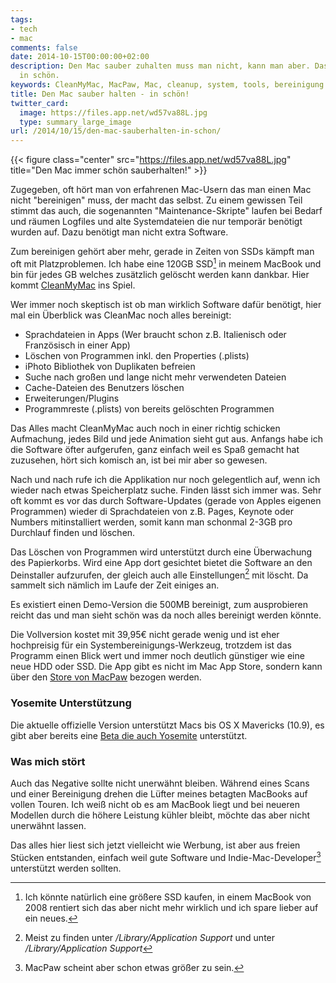 ```yaml
---
tags:
- tech
- mac
comments: false
date: 2014-10-15T00:00:00+02:00
description: Den Mac sauber zuhalten muss man nicht, kann man aber. Das geht auch
  in schön.
keywords: CleanMyMac, MacPaw, Mac, cleanup, system, tools, bereinigung
title: Den Mac sauber halten - in schön!
twitter_card:
  image: https://files.app.net/wd57va88L.jpg
  type: summary_large_image
url: /2014/10/15/den-mac-sauberhalten-in-schon/
---
```


{{< figure class="center" src="https://files.app.net/wd57va88L.jpg" title="Den Mac immer schön sauberhalten!" >}}

Zugegeben, oft hört man von erfahrenen Mac-Usern das man einen Mac nicht "bereinigen" muss, der macht das selbst. Zu einem gewissen Teil stimmt das auch, die sogenannten "Maintenance-Skripte" laufen bei Bedarf und räumen Logfiles und alte Systemdateien die nur temporär benötigt wurden auf. Dazu benötigt man nicht extra Software.

Zum bereinigen gehört aber mehr, gerade in Zeiten von SSDs kämpft man oft mit Platzproblemen. Ich habe eine 120GB SSD[^1] in meinem MacBook und bin für jedes GB welches zusätzlich gelöscht werden kann dankbar. Hier kommt [CleanMyMac](http://macpaw.com/cleanmymac) ins Spiel.

Wer immer noch skeptisch ist ob man wirklich Software dafür benötigt, hier mal ein Überblick was CleanMac noch alles bereinigt:

- Sprachdateien in Apps (Wer braucht schon z.B. Italienisch oder Französisch in einer App)
- Löschen von Programmen inkl. den Properties (.plists)
- iPhoto Bibliothek von Duplikaten befreien
- Suche nach großen und lange nicht mehr verwendeten Dateien
- Cache-Dateien des Benutzers löschen
- Erweiterungen/Plugins
- Programmreste (.plists) von bereits gelöschten Programmen

Das Alles macht CleanMyMac auch noch in einer richtig schicken Aufmachung, jedes Bild und jede Animation sieht gut aus. Anfangs habe ich die Software öfter aufgerufen, ganz einfach weil es Spaß gemacht hat zuzusehen, hört sich komisch an, ist bei mir aber so gewesen.

Nach und nach rufe ich die Applikation nur noch gelegentlich auf, wenn ich wieder nach etwas Speicherplatz suche. Finden lässt sich immer was. Sehr oft kommt es vor das durch Software-Updates (gerade von Apples eigenen Programmen) wieder di Sprachdateien von z.B. Pages, Keynote oder Numbers mitinstalliert werden, somit kann man schonmal 2-3GB pro Durchlauf finden und löschen.

Das Löschen von Programmen wird unterstützt durch eine Überwachung des Papierkorbs. Wird eine App dort gesichtet bietet die Software an den Deinstaller aufzurufen, der gleich auch alle Einstellungen[^2] mit löscht. Da sammelt sich nämlich im Laufe der Zeit einiges an.

Es existiert einen Demo-Version die 500MB bereinigt, zum ausprobieren reicht das und man sieht schön was da noch alles bereinigt werden könnte.

Die Vollversion kostet mit 39,95€ nicht gerade wenig und ist eher hochpreisig für ein Systembereinigungs-Werkzeug, trotzdem ist das Programm einen Blick wert und immer noch deutlich günstiger wie eine neue HDD oder SSD. Die App gibt es nicht im Mac App Store, sondern kann über den [Store von MacPaw](http://macpaw.com/de/store/cleanmymac) bezogen werden.

### Yosemite Unterstützung

Die aktuelle offizielle Version unterstützt Macs bis OS X Mavericks (10.9), es gibt aber bereits eine [Beta die auch Yosemite](http://blog.macpaw.com/post/87906340318/why-cleanmymac-2-doesnt-work-on-os-x-yosemite-yet) unterstützt.

### Was mich stört

Auch das Negative sollte nicht unerwähnt bleiben. Während eines Scans und einer Bereinigung drehen die Lüfter meines betagten MacBooks auf vollen Touren. Ich weiß nicht ob es am MacBook liegt und bei neueren Modellen durch die höhere Leistung kühler bleibt, möchte das aber nicht unerwähnt lassen.


Das alles hier liest sich jetzt vielleicht wie Werbung, ist aber aus freien Stücken entstanden, einfach weil gute Software und Indie-Mac-Developer[^3] unterstützt werden sollten.


[^1]: Ich könnte natürlich eine größere SSD kaufen, in einem MacBook von 2008 rentiert sich das aber nicht mehr wirklich und ich spare lieber auf ein neues.
[^2]: Meist zu finden unter _/Library/Application Support_ und unter _<user>/Library/Application Support_
[^3]: MacPaw scheint aber schon etwas größer zu sein.
